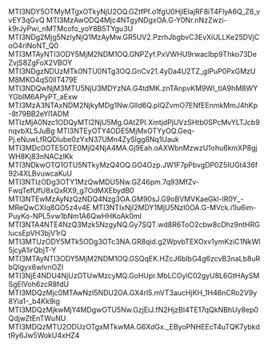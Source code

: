 MTI3NDY5OTMyMTgxOTkyNjU2OQ.GZtfPf.o1fgU0HjlElajRF8iT4FlyA6Q_Z6_vvEY3qGvQ
MTI3MzAwODQ4Mjc4NTgyNDgxOA.G-Y0Nr.nNzZwzi-k9rJyPwi_nMTMcofo_yoY8B5TYgu3U
MTI3NDg2Mjg5NzIyNjQ1MzAyMw.GR5UV2.PzrhJbgbvC3EvXiULLKe25DVjCoO4rlNoNT_Q0
MTI3MTAyNTI3ODY5MjM2NDM1OQ.GNPZyf.PxVWHU9rwacIbp9Thko73DeZvjS8ZgFoX2VBOY
MTI3NDgzNDUzMTk0NTU0NTg3OQ.GnCv21.4yDa4U2TZ_gIPuP0PxGMzUM8MKO4qS0lIT479E
MTI3NDQwNjM3MTU5NjU3MDYzNA.G4tdMK.znTAnpvKM9WI_tIA9hM8WYYGblM6APyPT_aExw
MTI3MzA3NTAxNDM2NjkyMDg1Nw.GlId6Q.pIQZvmO7ENfEEnmkMmJ4hKp-8t79BB2eYl1ADM
MTIzMjA0Nzc1ODQyMTI2NjU5Mg.GAtZPI.XmtjdPjUVzSHtb0SPcMvYLTJcb9nqvbXL5JuBg
MTI3NTEyOTY4ODE5MjMxOTYyOQ.Geq-Pj.eNuwLfRQDlube0zYxN37UMn4ZySlgg8Nq1Uauk
MTI3MDc0OTE5OTE0MjQ4NjA4MA.Gj9Eah.oAXWbnMzwzU1ohu6kmXP8gjWH8Kj83nNACzlKk
MTI3NDkwOTQ1OTU5NTkyMzQ4OQ.GO4Ozp.JW1F7pPbvgDP0Z5IUGt436f92i4XLBvuwcaKuU
MTI3NTIzODg3OTY1MzQwMDU5Nw.GZ46pm.7q93MfZv-FwqTefUfU8xQxRX9_g7OdMXEbydB0
MTI3NTEwMzAyNzQzNDQ4Nzg3OA.GM90sJ.G9oBVMVKaeGkl-lR0Y_-MReQwCXIq8GO5z4v4E
MTI3NTIxNjI2MDY1MjU5NzI0OA.G-MVck.i1Iu6im-PuyKo-NPL5vw1bNm1A6QwHHKoAk0mI
MTI3NTA4NTE4NzQ3Mzk5NzgyNQ.Gy7SQT.wd8R6ToO2cbw8cDhz9ntHRGlucsEpVH3bjV1rQ
MTI3MTUzODY5MTk5ODg3OTc3NA.GR8qid.g2WpvbTEXOxv1ymKziC1NkWI5jcyA1irQbjT-Y
MTI3MTAyNTI3ODY5MjM2NDM1OQ.GSQqEK.HZcJ6bIbG4g6zcvB3naLb8uRbQlgyx6wlvnOZI
MTI3NjE4NDU4NjUzOTUwMzcyMQ.GoHUpr.MbLCOylC02gyU8L6GtHAySMSgElVoh6zcR8fdU
MTI3MDQzMjc0MTAwNzI5NDU2OA.GX4rl5.mVT3aucHjKH_1H46nCRo2V9y8Yia1-_b4Kk9ig
MTI3MDQzMjkwMjY4MDgwOTU5Nw.GzjEiJ.fN2HjzBI4TE17qQkNBhUy8ep0QdjwZtEnTWuNU
MTI3MDQzMTU2ODUzOTgxMTkwMA.G6XdGx._EByoPNHEEcT4uTQK7ybkdtRy6Jw5WokU4xHZ4 
